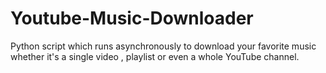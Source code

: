 # Youtube-Music-Downloader
Python script which runs asynchronously to download your favorite music whether it's a single video , playlist or even a whole YouTube channel.

